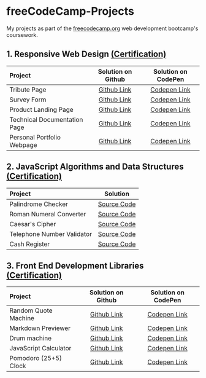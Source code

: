 # freeCodeCamp-Projects
My projects as part of the [freecodecamp.org](https://www.freecodecamp.org/) web development bootcamp's coursework.

## 1. Responsive Web Design [(Certification)](https://www.freecodecamp.org/certification/excalibur1702/responsive-web-design)

| Project | Solution on Github | Solution on CodePen |
| :--- | :---: | :---: |
| Tribute Page | [Github Link](https://excalibur1702.github.io/freeCodeCamp-projects/1-responsive-web-design/1.1-tribute-page/) | [Codepen Link](https://codepen.io/excalibur1702/pen/ExNKWBY) |
| Survey Form | [Github Link](https://excalibur1702.github.io/freeCodeCamp-projects/1-responsive-web-design/1.2-survey-form/) | [Codepen Link](https://codepen.io/excalibur1702/pen/PobNBQr) |
| Product Landing Page | [Github Link](https://excalibur1702.github.io/freeCodeCamp-projects/1-responsive-web-design/1.3-product-landing-page/) | [Codepen Link](https://codepen.io/excalibur1702/pen/vYyKBxm) |
| Technical Documentation Page | [Github Link](https://excalibur1702.github.io/freeCodeCamp-projects/1-responsive-web-design/1.4-technical-documentation-page/) | [Codepen Link](https://codepen.io/excalibur1702/pen/NWbrjvz) |
| Personal Portfolio Webpage | [Github Link](https://excalibur1702.github.io/freeCodeCamp-projects/1-responsive-web-design/1.5-personal-portfolio-webpage/) | [Codepen Link](https://codepen.io/excalibur1702/pen/gOLMypV) |

## 2. JavaScript Algorithms and Data Structures [(Certification)](https://www.freecodecamp.org/certification/excalibur1702/javascript-algorithms-and-data-structures)

| Project | Solution |
| :--- | :---: |
| Palindrome Checker | [Source Code](https://excalibur1702.github.io/freeCodeCamp-projects/2-javaScript-algorithms-and-data-structures/2.1-palindrome-checker.js) |
| Roman Numeral Converter | [Source Code](https://excalibur1702.github.io/freeCodeCamp-projects/2-javaScript-algorithms-and-data-structures/2.2-roman-numeral-converter.js) |
| Caesar's Cipher | [Source Code](https://excalibur1702.github.io/freeCodeCamp-projects/2-javaScript-algorithms-and-data-structures/2.3-caesars-cipher.js) |
| Telephone Number Validator | [Source Code](https://excalibur1702.github.io/freeCodeCamp-projects/2-javaScript-algorithms-and-data-structures/2.4-telephone-number-validator.js) |
| Cash Register | [Source Code](https://excalibur1702.github.io/freeCodeCamp-projects/2-javaScript-algorithms-and-data-structures/2.5-cash-register.js) |

## 3. Front End Development Libraries [(Certification)](https://www.freecodecamp.org/certification/excalibur1702/front-end-libraries)

| Project | Solution on Github | Solution on CodePen |
| :--- | :---: | :---: |
| Random Quote Machine | [Github Link](https://excalibur1702.github.io/freeCodeCamp-projects/3-front-end-development-libraries/3.1-random-quote-machine/) | [Codepen Link](https://codepen.io/excalibur1702/pen/BaQdzoa) |
| Markdown Previewer | [Github Link](https://excalibur1702.github.io/freeCodeCamp-projects/3-front-end-development-libraries/3.2-markdown-previewer/index.html) | [Codepen Link](https://codepen.io/excalibur1702/pen/rNWYooZ) |
| Drum machine | [Github Link](https://excalibur1702.github.io/freeCodeCamp-projects/3-front-end-development-libraries/3.3-drum-machine/index.html) | [Codepen Link](https://codepen.io/excalibur1702/pen/MWbrGzr) |
| JavaScript Calculator | [Github Link](https://excalibur1702.github.io/freeCodeCamp-projects/3-front-end-development-libraries/3.4-javascript-calculator/index.html) | [Codepen Link](https://codepen.io/excalibur1702/pen/QWGmdwr) |
| Pomodoro (25+5) Clock | [Github Link](https://excalibur1702.github.io/freeCodeCamp-projects/3-front-end-development-libraries/3.5-pomodoro-clock/index.html) | [Codepen Link](https://codepen.io/excalibur1702/pen/qBqopPp) |
